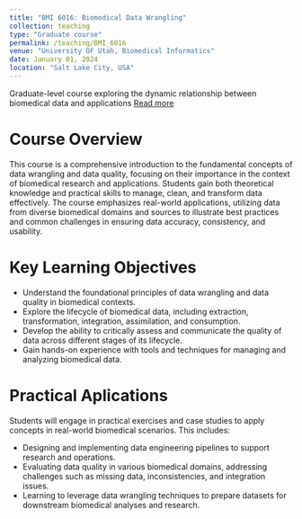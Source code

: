 ```yaml
---
title: "BMI 6016: Biomedical Data Wrangling"
collection: teaching
type: "Graduate course"
permalink: /teaching/BMI_6016
venue: "University OF Utah, Biomedical Informatics"
date: January 01, 2024
location: "Salt Lake City, USA"
---
```


Graduate-level course exploring the dynamic relationship between biomedical data and applications [Read more](/teaching/BMI_6016)

Course Overview
======
This course is a comprehensive introduction to the fundamental concepts of data wrangling and data quality, focusing on their importance in the context of biomedical research and applications. Students gain both theoretical knowledge and practical skills to manage, clean, and transform data effectively. The course emphasizes real-world applications, utilizing data from diverse biomedical domains and sources to illustrate best practices and common challenges in ensuring data accuracy, consistency, and usability.


Key Learning Objectives
======
- Understand the foundational principles of data wrangling and data quality in biomedical contexts.
- Explore the lifecycle of biomedical data, including extraction, transformation, integration, assimilation, and consumption.
- Develop the ability to critically assess and communicate the quality of data across different stages of its lifecycle.
- Gain hands-on experience with tools and techniques for managing and analyzing biomedical data.

Practical Aplications
======
Students will engage in practical exercises and case studies to apply concepts in real-world biomedical scenarios. This includes:

- Designing and implementing data engineering pipelines to support research and operations.
- Evaluating data quality in various biomedical domains, addressing challenges such as missing data, inconsistencies, and integration issues.
- Learning to leverage data wrangling techniques to prepare datasets for downstream biomedical analyses and research.
